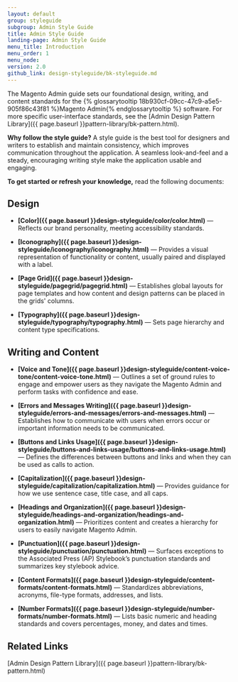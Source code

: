 ```yaml
---
layout: default
group: styleguide
subgroup: Admin Style Guide
title: Admin Style Guide
landing-page: Admin Style Guide
menu_title: Introduction
menu_order: 1
menu_node:
version: 2.0
github_link: design-styleguide/bk-styleguide.md
---
```

The Magento Admin guide sets our foundational design, writing, and content standards for the {% glossarytooltip 18b930cf-09cc-47c9-a5e5-905f86c43f81 %}Magento Admin{% endglossarytooltip %} software. For more specific user-interface standards, see the [Admin Design Pattern Library]({{ page.baseurl }}pattern-library/bk-pattern.html).

**Why follow the style guide?** A style guide is the best tool for designers and writers to establish and maintain consistency, which improves communication throughout the application. A seamless look-and-feel and a steady, encouraging writing style make the application usable and engaging.

**To get started or refresh your knowledge,** read the following documents:

## Design

* **[Color]({{ page.baseurl }}design-styleguide/color/color.html)** — Reflects our brand personality, meeting accessibility standards.

* **[Iconography]({{ page.baseurl }}design-styleguide/iconography/iconography.html)** — Provides a visual representation of functionality or content, usually paired and displayed with a label.

* **[Page Grid]({{ page.baseurl }}design-styleguide/pagegrid/pagegrid.html)** — Establishes global layouts for page templates and how content and design patterns can be placed in the grids' columns.

* **[Typography]({{ page.baseurl }}design-styleguide/typography/typography.html)** — Sets page hierarchy and content type specifications.

## Writing and Content

* **[Voice and Tone]({{ page.baseurl }}design-styleguide/content-voice-tone/content-voice-tone.html)** — Outlines a set of ground rules to engage and empower users as they navigate the Magento Admin and perform tasks with confidence and ease.

* **[Errors and Messages Writing]({{ page.baseurl }}design-styleguide/errors-and-messages/errors-and-messages.html)** — Establishes how to communicate with users when errors occur or important information needs to be communicated.

* **[Buttons and Links Usage]({{ page.baseurl }}design-styleguide/buttons-and-links-usage/buttons-and-links-usage.html)** — Defines the differences between buttons and links and when they can be used as calls to action.

* **[Capitalization]({{ page.baseurl }}design-styleguide/capitalization/capitalization.html)** — Provides guidance for how we use sentence case, title case, and all caps.

* **[Headings and Organization]({{ page.baseurl }}design-styleguide/headings-and-organization/headings-and-organization.html)** — Prioritizes content and creates a hierarchy for users to easily navigate Magento Admin.

* **[Punctuation]({{ page.baseurl }}design-styleguide/punctuation/punctuation.html)** — Surfaces exceptions to the Associated Press (AP) Stylebook’s punctuation standards and summarizes key stylebook advice.

* **[Content Formats]({{ page.baseurl }}design-styleguide/content-formats/content-formats.html)** — Standardizes abbreviations, acronyms, file-type formats, addresses, and lists.

* **[Number Formats]({{ page.baseurl }}design-styleguide/number-formats/number-formats.html)** — Lists basic numeric and heading standards and covers percentages, money, and dates and times.

## Related Links

[Admin Design Pattern Library]({{ page.baseurl }}pattern-library/bk-pattern.html)
